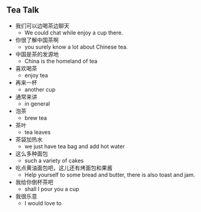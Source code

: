 ## Tea Talk

* 我们可以边喝茶边聊天
  * We could chat while enjoy a cup there.
* 你很了解中国茶啊
  * you surely know a lot about Chinese tea.
* 中国是茶的发源地
  * China is the homeland of tea
* 喜欢喝茶
  * enjoy tea
* 再来一杯
  * another cup
* 通常来讲
  * in general
* 泡茶
  * brew tea
* 茶叶
  * tea leaves
* 茶袋加热水
  * we just have tea bag and add hot water
* 这么多种面包
  * such a variety of cakes
* 吃点黄油面包吧，这儿还有烤面包和果酱
  * Help yourself to some bread and butter, there is also toast and jam.
* 我给你倒杯茶吧
  * shall I pour you a cup
* 我很乐意
  * I would love to